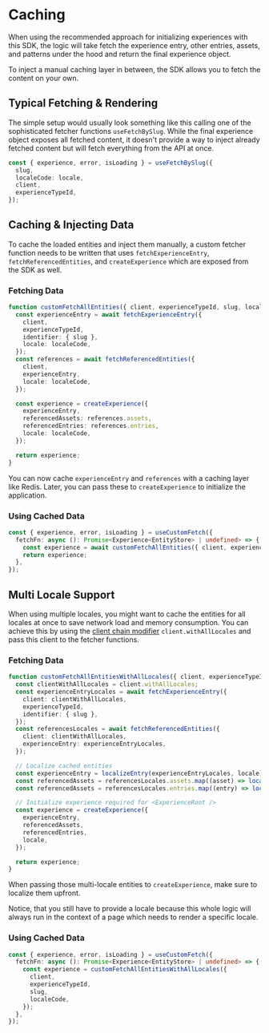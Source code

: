 # Caching

When using the recommended approach for initializing experiences with this SDK, the logic will take fetch the experience entry, other entries, assets, and patterns under the hood and return the final experience object.

To inject a manual caching layer in between, the SDK allows you to fetch the content on your own.

## Typical Fetching & Rendering

The simple setup would usually look something like this calling one of the sophisticated fetcher functions `useFetchBySlug`. While the final experience object exposes all fetched content, it doesn't provide a way to inject already fetched content but will fetch everything from the API at once.

```ts
const { experience, error, isLoading } = useFetchBySlug({
  slug,
  localeCode: locale,
  client,
  experienceTypeId,
});
```

## Caching & Injecting Data

To cache the loaded entities and inject them manually, a custom fetcher function needs to be written that uses `fetchExperienceEntry`, `fetchReferencedEntities`, and `createExperience` which are exposed from the SDK as well.

### Fetching Data

```ts
function customFetchAllEntities({ client, experienceTypeId, slug, localeCode }) {
  const experienceEntry = await fetchExperienceEntry({
    client,
    experienceTypeId,
    identifier: { slug },
    locale: localeCode,
  });
  const references = await fetchReferencedEntities({
    client,
    experienceEntry,
    locale: localeCode,
  });

  const experience = createExperience({
    experienceEntry,
    referencedAssets: references.assets,
    referencedEntries: references.entries,
    locale: localeCode,
  });

  return experience;
}
```

You can now cache `experienceEntry` and `references` with a caching layer like Redis. Later, you can pass these to `createExperience` to initialize the application.

### Using Cached Data

```ts
const { experience, error, isLoading } = useCustomFetch({
  fetchFn: async (): Promise<Experience<EntityStore> | undefined> => {
    const experience = await customFetchAllEntities({ client, experienceTypeId, slug, localeCode });
    return experience;
  },
});
```

## Multi Locale Support

When using multiple locales, you might want to cache the entities for all locales at once to save network load and memory consumption. You can achieve this by using the [client chain modifier](https://github.com/contentful/contentful.js/tree/master?tab=readme-ov-file#client-chain-modifiers) `client.withAllLocales` and pass this client to the fetcher functions.

### Fetching Data

```ts
function customFetchAllEntitiesWithAllLocales({ client, experienceTypeId, slug, localeCode }) {
  const clientWithAllLocales = client.withAllLocales;
  const experienceEntryLocales = await fetchExperienceEntry({
    client: clientWithAllLocales,
    experienceTypeId,
    identifier: { slug },
  });
  const referencesLocales = await fetchReferencedEntities({
    client: clientWithAllLocales,
    experienceEntry: experienceEntryLocales,
  });

  // Localize cached entities
  const experienceEntry = localizeEntry(experienceEntryLocales, locale);
  const referencedAssets = referencesLocales.assets.map((asset) => localizeEntry(asset, locale));
  const referencedAssets = referencesLocales.entries.map((entry) => localizeEntry(entry, locale));

  // Initialize experience required for <ExperienceRoot />
  const experience = createExperience({
    experienceEntry,
    referencedAssets,
    referencedEntries,
    locale,
  });

  return experience;
}
```

When passing those multi-locale entities to `createExperience`, make sure to localize them upfront.

Notice, that you still have to provide a locale because this whole logic will always run in the context of a page which needs to render a specific locale.

### Using Cached Data

```ts
const { experience, error, isLoading } = useCustomFetch({
  fetchFn: async (): Promise<Experience<EntityStore> | undefined> => {
    const experience = customFetchAllEntitiesWithAllLocales({
      client,
      experienceTypeId,
      slug,
      localeCode,
    });
  },
});
```
